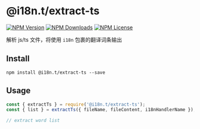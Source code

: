 @i18n.t/extract-ts
==================

[![NPM Version][npm-image]][npm-url]
[![NPM Downloads][downloads-image]][npm-url]
[![NPM License][license-image]][npm-url]

解析 js/ts 文件，将使用 `i18n` 包裹的翻译词条输出


## Install
```
npm install @i18n.t/extract-ts --save
```

## Usage

```javascript
const { extractTs } = require('@i18n.t/extract-ts');
const { list } = extractTs({ fileName, fileContent, i18nHandlerName });

// extract word list
```


[npm-image]: https://img.shields.io/npm/v/@i18n.t/extract-ts.svg
[downloads-image]: https://img.shields.io/npm/dm/@i18n.t/extract-ts.svg
[npm-url]: https://www.npmjs.org/package/@i18n.t/extract-ts
[license-image]: https://img.shields.io/npm/l/@i18n.t/extract-ts.svg
